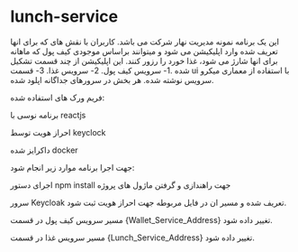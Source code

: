 # lunch-service
این یک برنامه نمونه مدیریت نهار شرکت می باشد. کاربران با نقش های که برای انها تعریف شده وارد اپلیکیشن می شود و میتوانند براساس موجودی کیف پول که ماهانه برای انها شارژ می شود، غذا خورد را رزور کنند.
این اپلیکیشن از چند قسمت تشکیل شده .1- سرویس کیف پول. 2- سرویس غذا. 3- قسمت ui
با استفاده از معماری میکرو سرویس نوشته شده. هر بخش در سرورهای جداگانه اپلود شده.

   فریم ورک های استفاده شده:
   
 برنامه نوسی با reactjs
 
 احراز هویت توسط keyclock
 
 داکرایز شده docker
     
جهت اجرا برنامه موارد زیر انجام شود:

اجرای دستور npm install جهت راهندازی و گرفتن ماژول های پروژه

سرور Keycloak تعریف شده و مسیر ان در فایل مربوطه جهت احراز هویت ثبت شود.

مسیر سرویس کیف پول در قسمت {Wallet_Service_Address} تغییر داده شود.

مسیر سرویس غذا در قسمت {Lunch_Service_Address} تغییر داده شود.

